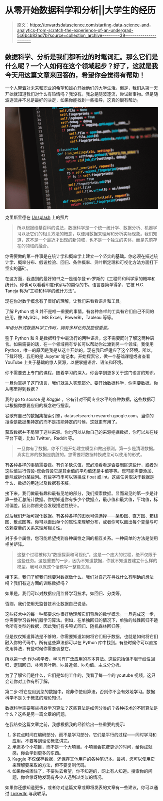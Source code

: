 # 从零开始数据科学和分析||大学生的经历

> 原文：<https://towardsdatascience.com/starting-data-science-and-analytics-from-scratch-the-experience-of-an-undergrad-5c6bcb83ad7b?source=collection_archive---------39----------------------->

## 数据科学、分析是我们都听过的时髦词汇。那么它们是什么呢？一个人如何在这个领域起步？好了，这就是我今天用这篇文章来回答的，希望你会觉得有帮助！

一个人带着对未来和职业的希望和雄心开始他们的大学生活。但是，我们从第一天开始就知道我们对什么有热情吗？我没有。我总是随波逐流，尝试新事物。但是随波逐流并不总是最好的决定，如果你能找到一些指导，这真的很有帮助。

![](img/570b241a17503c05067ba8d1d6dbfd6e.png)

克里斯里德在 [Unsplash](https://unsplash.com?utm_source=medium&utm_medium=referral) 上的照片

> 所以根据维基百科的说法，数据科学是一个统一统计学、数据分析、机器学习以及它们的相关方法的概念，以便用数据来理解和分析实际现象。我们知道，这不是一个最近才出现的新领域，也不是一个独立的实体，而是先前存在的领域的融合。

你需要做的第一件事是在统计学和概率学上建立一个坚实的基础。你必须在描述统计学、概率分布、假设检验、回归、条件概率、贝叶斯定理和可视化方法方面打下坚实的基础。

在这方面，我遇到的最好的书之一是谢尔登·m·罗斯的《工程师和科学家的概率和统计》。你也可以看看印度作家写的类似的书。语言要简单得多，它被 H.C. Taneja 称为“工程和科学的统计方法”。

现在你对数学概念有了很好的理解，让我们来看看语言和工具。

了解 Python 或 R 并不是唯一重要的事情。有各种各样的工具有它们自己不同的应用，像 MySQL，MS Excel，PowerBI，Tableau 等等。

*申请分析或数据科学工作时，拥有多样化的技能很重要。*

鉴于 Python 和 R 是数据科学中最流行的两种语言，您不需要同时了解这两种语言。如果需要的话，在一个领域拥有专长可以帮助你过渡到另一个领域。我使用 Python，唯一的原因是我是从这个开始的，现在我已经适应了这个环境。所以，下载环境，我用的是 Jupyter 笔记本。开始探索它，做一个基础课程或者查看 YouTube 上关于基础的惊人资源，以便掌握语言、语法和环境。

你不需要去上专门的课程，随着学习的深入，你会学到更多关于这门语言的知识。

一旦你掌握了这门语言，我们就进入实现部分。要开始数据科学，你需要数据。你从哪里得到数据？

我的 go to source 是 *Kaggle* ，它有针对不同专业水平的各种数据，这些数据可以根据你想要应用的概念进行搜索。

谷歌有自己的数据集搜索引擎，datasetsearch.research.google.com，当你的搜索是数据集特定的而不是技能特定的时候，这就更有用了。

获取数据并不局限于这些来源。你也可以从你自己的来源挖掘数据，你可以从在线平台下载，比如 Twitter，Reddit 等。

> 一旦你有了数据，你不只是开始建立模型和做出预测。第一步是清理数据。真实世界的数据是肮脏的。您需要将数据转换成您可以使用的形式。

有各种各样的事情需要做。有许多缺失值，您必须看看是否要删除这些行，或者对这些值进行假设-您会假设它是其余值的平均值还是中值等等。您可能需要添加、删除或拆分某些列。有些字符串可以转换成 float 或 int。这些任务取决于数据是什么、数据的用途以及数据有多脏。

接下来，我们做最有趣和最有见地的部分，我们探索数据。显而易见的第一步是计算一些汇总统计数据。你想知道你有多少个数据点，最小值和最大值，平均值，标准偏差。因此你首先会发现描述性统计。

然后我们开始可视化数据。有各种各样的图表可供选择——条形图、直方图、箱线图、散点图等。你可以画出单个的属性来理解分布，或者你可以画出每个变量与可依赖变量的关系来理解相关性。

对于多个属性，您可能希望找到各种属性之间的相互关系。一种简单的方法是使用相关矩阵。

> 这整个过程被称为“数据探索和可视化”。这是一个庞大的过程，绝不仅限于这些任务。这是重要的一步，因为不知道数据，你就不知道要建立什么样的模型。我可以就这个话题写一整篇文章。

接下来，我们了解我们想要对数据做什么。我们对自己在寻找什么有明确的想法吗？我们有这方面的训练数据吗？

如果是，我们可以对数据应用监督学习技术，如回归、分类等。

否则，我们使用无监督技术让数据自己说话。

这些技术中的每一种都要求你很好地理解它们背后的数学概念。一旦完成这一步，你需要学习各种机器学习算法。例如，在单独回归的情况下，单独的线性回归不适合所有类型的数据，因此我们有多项式回归、随机森林回归等。

但是仅仅知道算法是不够的，你需要知道如何将它们用于数据，也就是如何将它们融入你的代码中。所有这些算法都可以在 Python 库中找到。有些时候你可以直接使用算法，有些时候你需要调整它。

所以第一步:作为初学者，学习有广泛应用的基本算法。这些包括但不限于线性回归、逻辑回归、朴素贝叶斯、k-最近邻、k-均值、主成分分析。

为了了解它们是什么，它们是如何工作的，我看了每一个的 youtube 视频。这只会让你对工作有所了解。

第二步:将它应用到您的数据中。除非你使用算法，否则你不会有效地学习。数据科学不是关于概念的理论知识。

数据科学需要哪些机器学习算法？这些算法是如何分类的？各种技术的不同算法是什么？这些是另一篇文章的问题。

在我结束这篇文章之前，我想根据我的经验给出一些重要的提示:

1.  多花点时间在编码部分，而不是学习部分。它们是平行的过程——同时学习和应用。不要等到理论概念讲完。
2.  承担多个小项目，而不是一个大项目。小项目会花费更少的时间，给你成就感，你会学到更多的东西。
3.  Kaggle 不仅保存数据，还保存其他用户的各种笔记本。最初，您可以使用它来理解要采取的方法，但不要复制代码。
4.  如果你被困住了，不要失去希望，你不知道的，网上有人知道。搜索你的问题，你会惊讶地发现有多少人遇到过类似的情况。

如果你还想知道更多，或者你对这篇文章或即将发表的文章有一些建议，你可以通过 [LinkedIn](https://www.linkedin.com/in/apurva-puri-40124a157/) 与我联系。